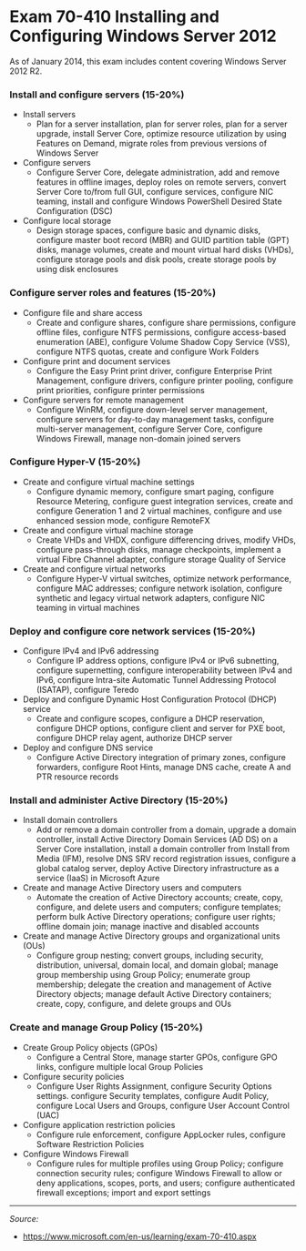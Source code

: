 # Exam 70-410 Installing and Configuring Windows Server 2012

As of January 2014, this exam includes content covering Windows Server 2012 R2.

### Install and configure servers (15-20%)

- Install servers
  - Plan for a server installation, plan for server roles, plan for a server upgrade, install Server Core, optimize resource utilization by using Features on Demand, migrate roles from previous versions of Windows Server
- Configure servers
  - Configure Server Core, delegate administration, add and remove features in offline images, deploy roles on remote servers, convert Server Core to/from full GUI, configure services, configure NIC teaming, install and configure Windows PowerShell Desired State Configuration (DSC)
- Configure local storage
  - Design storage spaces, configure basic and dynamic disks, configure master boot record (MBR) and GUID partition table (GPT) disks, manage volumes, create and mount virtual hard disks (VHDs), configure storage pools and disk pools, create storage pools by using disk enclosures

### Configure server roles and features (15-20%)

- Configure file and share access
  - Create and configure shares, configure share permissions, configure offline files, configure NTFS permissions, configure access-based enumeration (ABE), configure Volume Shadow Copy Service (VSS), configure NTFS quotas, create and configure Work Folders
- Configure print and document services
  - Configure the Easy Print print driver, configure Enterprise Print Management, configure drivers, configure printer pooling, configure print priorities, configure printer permissions
- Configure servers for remote management
  - Configure WinRM, configure down-level server management, configure servers for day-to-day management tasks, configure multi-server management, configure Server Core, configure Windows Firewall, manage non-domain joined servers

### Configure Hyper-V (15-20%)

- Create and configure virtual machine settings
  - Configure dynamic memory, configure smart paging, configure Resource Metering, configure guest integration services, create and configure Generation 1 and 2 virtual machines, configure and use enhanced session mode, configure RemoteFX
- Create and configure virtual machine storage
  - Create VHDs and VHDX, configure differencing drives, modify VHDs, configure pass-through disks, manage checkpoints, implement a virtual Fibre Channel adapter, configure storage Quality of Service
- Create and configure virtual networks
  - Configure Hyper-V virtual switches, optimize network performance, configure MAC addresses; configure network isolation, configure synthetic and legacy virtual network adapters, configure NIC teaming in virtual machines

### Deploy and configure core network services (15-20%)

- Configure IPv4 and IPv6 addressing
  - Configure IP address options, configure IPv4 or IPv6 subnetting, configure supernetting, configure interoperability between IPv4 and IPv6, configure Intra-site Automatic Tunnel Addressing Protocol (ISATAP), configure Teredo
- Deploy and configure Dynamic Host Configuration Protocol (DHCP) service
  - Create and configure scopes, configure a DHCP reservation, configure DHCP options, configure client and server for PXE boot, configure DHCP relay agent, authorize DHCP server
- Deploy and configure DNS service
  - Configure Active Directory integration of primary zones, configure forwarders, configure Root Hints, manage DNS cache, create A and PTR resource records

### Install and administer Active Directory (15-20%)

- Install domain controllers
  - Add or remove a domain controller from a domain, upgrade a domain controller, install Active Directory Domain Services (AD DS) on a Server Core installation, install a domain controller from Install from Media (IFM), resolve DNS SRV record registration issues, configure a global catalog server, deploy Active Directory infrastructure as a service (IaaS) in Microsoft Azure
- Create and manage Active Directory users and computers
  - Automate the creation of Active Directory accounts; create, copy, configure, and delete users and computers; configure templates; perform bulk Active Directory operations; configure user rights; offline domain join; manage inactive and disabled accounts
- Create and manage Active Directory groups and organizational units (OUs)
  - Configure group nesting; convert groups, including security, distribution, universal, domain local, and domain global; manage group membership using Group Policy; enumerate group membership; delegate the creation and management of Active Directory objects; manage default Active Directory containers; create, copy, configure, and delete groups and OUs

### Create and manage Group Policy (15-20%)

- Create Group Policy objects (GPOs)
  - Configure a Central Store, manage starter GPOs, configure GPO links, configure multiple local Group Policies
- Configure security policies
  - Configure User Rights Assignment, configure Security Options settings. configure Security templates, configure Audit Policy, configure Local Users and Groups, configure User Account Control (UAC)
- Configure application restriction policies
  - Configure rule enforcement, configure AppLocker rules, configure Software Restriction Policies
- Configure Windows Firewall
  - Configure rules for multiple profiles using Group Policy; configure connection security rules; configure Windows Firewall to allow or deny applications, scopes, ports, and users; configure authenticated firewall exceptions; import and export settings

----
*Source:*
- https://www.microsoft.com/en-us/learning/exam-70-410.aspx
